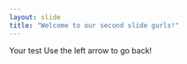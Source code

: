 ```yaml
---
layout: slide
title: "Welcome to our second slide gurls!"
---
```

Your test
Use the left arrow to go back! 
